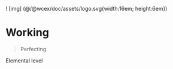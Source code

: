 <!--DESC: {icon:{name:"explore"},id:5} -->

! [img] (@/@wcex/doc/assets/logo.svg{width:16em; height:6em})
# Working
> Perfecting

Elemental level